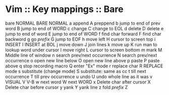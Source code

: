 # Vim :: Key mappings :: Bare

bare  NORMAL                      BARE  NORMAL
a     append                      A     preppend
b     jump to end of prev word    B     jump to end of WORD
c     change                      C     change to EOL
d     delete                      D     delete
e     jump to end of word         E     jump to end of WORD
f     find char forward           F     find char backword
g     go *prefix*                 G     jump to EOF
h     move left                   H     cursor to screen top
i     INSERT                      I     INSERT at BOL
j     move down                   J     join lines
k     move up                     K     run man to lookup word under cursor
l     move right                  L     cursor to screen bottom
m     mark                        M     Middle line of window
n     search prev/next occurrence N     search prev/next occurrence
o     open new line below         O     open new line above
p     paste                       P     paste above
q     stop recording macro        Q     enter "Ex" mode
r     replace char                R     REPLACE mode
s     substitute (change mode)    S     substitute: same as cc
t     till next occurrence        T     till prev occurrence
u     undo                        U     undo whole line as it was
v     VISUAL                      V     V-B
w     next word                   W     next WORD
x     Delete char after cursor    X     Delete char before cursor
y     yank                        Y     yank line
z     fold *prefix*               Z     
